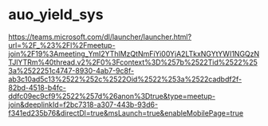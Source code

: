 # auo_yield_sys
https://teams.microsoft.com/dl/launcher/launcher.html?url=%2F_%23%2Fl%2Fmeetup-join%2F19%3Ameeting_YmI2YThlMzQtNmFiYi00YjA2LTkxNGYtYWI1NGQzNTJlYTRm%40thread.v2%2F0%3Fcontext%3D%257b%2522Tid%2522%253a%2522251c4747-8930-4ab7-9c8f-ab3c10ad5c13%2522%252c%2522Oid%2522%253a%2522cadbdf2f-82bd-4518-b4fc-ddfc09ec9cf9%2522%257d%26anon%3Dtrue&type=meetup-join&deeplinkId=f2bc7318-a307-443b-93d6-f341ed235b76&directDl=true&msLaunch=true&enableMobilePage=true
